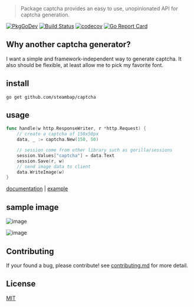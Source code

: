 > Package captcha provides an easy to use, unopinionated API for captcha generation.

<div>

[![PkgGoDev](https://pkg.go.dev/badge/steambap/captcha)](https://pkg.go.dev/steambap/captcha)
[![Build Status](https://github.com/steambap/captcha/workflows/CI/badge.svg)](https://github.com/steambap/captcha/actions?workflow=CI)
[![codecov](https://codecov.io/gh/steambap/captcha/branch/main/graph/badge.svg)](https://codecov.io/gh/steambap/captcha)
[![Go Report Card](https://goreportcard.com/badge/github.com/steambap/captcha)](https://goreportcard.com/report/github.com/steambap/captcha)

</div>

## Why another captcha generator?
I want a simple and framework-independent way to generate captcha. It also should be flexible, at least allow me to pick my favorite font.

## install
```
go get github.com/steambap/captcha
```

## usage
```Go
func handle(w http.ResponseWriter, r *http.Request) {
	// create a captcha of 150x50px
	data, _ := captcha.New(150, 50)

	// session come from other library such as gorilla/sessions
	session.Values["captcha"] = data.Text
	session.Save(r, w)
	// send image data to client
	data.WriteImage(w)
}

```

[documentation](https://godoc.org/github.com/steambap/captcha) |
[example](example/basic/main.go)

## sample image
![image](example/captcha.png)

![image](example/captcha-math.png)

## Contributing
If your found a bug, please contribute!
see [contributing.md](contributing.md) for more detail.

## License
[MIT](LICENSE)
